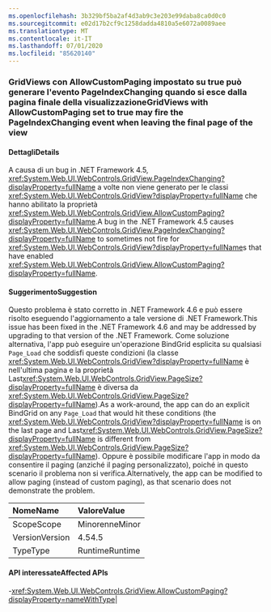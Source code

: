 ```yaml
---
ms.openlocfilehash: 3b329bf5ba2af4d3ab9c3e203e99daba8ca0d0c0
ms.sourcegitcommit: e02d17b2cf9c1258dadda4810a5e6072a0089aee
ms.translationtype: MT
ms.contentlocale: it-IT
ms.lasthandoff: 07/01/2020
ms.locfileid: "85620140"
---
```

### <a name="gridviews-with-allowcustompaging-set-to-true-may-fire-the-pageindexchanging-event-when-leaving-the-final-page-of-the-view"></a><span data-ttu-id="47acd-101">GridViews con AllowCustomPaging impostato su true può generare l'evento PageIndexChanging quando si esce dalla pagina finale della visualizzazione</span><span class="sxs-lookup"><span data-stu-id="47acd-101">GridViews with AllowCustomPaging set to true may fire the PageIndexChanging event when leaving the final page of the view</span></span>

#### <a name="details"></a><span data-ttu-id="47acd-102">Dettagli</span><span class="sxs-lookup"><span data-stu-id="47acd-102">Details</span></span>

<span data-ttu-id="47acd-103">A causa di un bug in .NET Framework 4.5, <xref:System.Web.UI.WebControls.GridView.PageIndexChanging?displayProperty=fullName> a volte non viene generato per le classi <xref:System.Web.UI.WebControls.GridView?displayProperty=fullName> che hanno abilitato la proprietà <xref:System.Web.UI.WebControls.GridView.AllowCustomPaging?displayProperty=fullName>.</span><span class="sxs-lookup"><span data-stu-id="47acd-103">A bug in the .NET Framework 4.5 causes <xref:System.Web.UI.WebControls.GridView.PageIndexChanging?displayProperty=fullName> to sometimes not fire for <xref:System.Web.UI.WebControls.GridView?displayProperty=fullName>s that have enabled <xref:System.Web.UI.WebControls.GridView.AllowCustomPaging?displayProperty=fullName>.</span></span>

#### <a name="suggestion"></a><span data-ttu-id="47acd-104">Suggerimento</span><span class="sxs-lookup"><span data-stu-id="47acd-104">Suggestion</span></span>

<span data-ttu-id="47acd-105">Questo problema è stato corretto in .NET Framework 4.6 e può essere risolto eseguendo l'aggiornamento a tale versione di .NET Framework.</span><span class="sxs-lookup"><span data-stu-id="47acd-105">This issue has been fixed in the .NET Framework 4.6 and may be addressed by upgrading to that version of the .NET Framework.</span></span> <span data-ttu-id="47acd-106">Come soluzione alternativa, l'app può eseguire un'operazione BindGrid esplicita su qualsiasi <code>Page_Load</code> che soddisfi queste condizioni (la classe <xref:System.Web.UI.WebControls.GridView?displayProperty=fullName> è nell'ultima pagina e la proprietà Last<xref:System.Web.UI.WebControls.GridView.PageSize?displayProperty=fullName> è diversa da <xref:System.Web.UI.WebControls.GridView.PageSize?displayProperty=fullName>).</span><span class="sxs-lookup"><span data-stu-id="47acd-106">As a work-around, the app can do an explicit BindGrid on any <code>Page_Load</code> that would hit these conditions (the <xref:System.Web.UI.WebControls.GridView?displayProperty=fullName> is on the last page and Last<xref:System.Web.UI.WebControls.GridView.PageSize?displayProperty=fullName> is different from <xref:System.Web.UI.WebControls.GridView.PageSize?displayProperty=fullName>).</span></span> <span data-ttu-id="47acd-107">Oppure è possibile modificare l'app in modo da consentire il paging (anziché il paging personalizzato), poiché in questo scenario il problema non si verifica.</span><span class="sxs-lookup"><span data-stu-id="47acd-107">Alternatively, the app can be modified to allow paging (instead of custom paging), as that scenario does not demonstrate the problem.</span></span>

| <span data-ttu-id="47acd-108">Nome</span><span class="sxs-lookup"><span data-stu-id="47acd-108">Name</span></span>    | <span data-ttu-id="47acd-109">Valore</span><span class="sxs-lookup"><span data-stu-id="47acd-109">Value</span></span>       |
|:--------|:------------|
| <span data-ttu-id="47acd-110">Scope</span><span class="sxs-lookup"><span data-stu-id="47acd-110">Scope</span></span>   |<span data-ttu-id="47acd-111">Minorenne</span><span class="sxs-lookup"><span data-stu-id="47acd-111">Minor</span></span>|
|<span data-ttu-id="47acd-112">Version</span><span class="sxs-lookup"><span data-stu-id="47acd-112">Version</span></span>|<span data-ttu-id="47acd-113">4.5</span><span class="sxs-lookup"><span data-stu-id="47acd-113">4.5</span></span>|
|<span data-ttu-id="47acd-114">Type</span><span class="sxs-lookup"><span data-stu-id="47acd-114">Type</span></span>|<span data-ttu-id="47acd-115">Runtime</span><span class="sxs-lookup"><span data-stu-id="47acd-115">Runtime</span></span>

#### <a name="affected-apis"></a><span data-ttu-id="47acd-116">API interessate</span><span class="sxs-lookup"><span data-stu-id="47acd-116">Affected APIs</span></span>

-<xref:System.Web.UI.WebControls.GridView.AllowCustomPaging?displayProperty=nameWithType></li></ul>|
